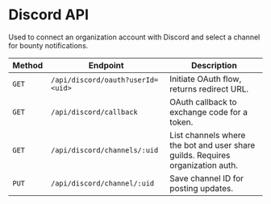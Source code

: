 # Discord API

Used to connect an organization account with Discord and select a channel for bounty notifications.

| Method | Endpoint | Description |
| ------ | -------- | ----------- |
| `GET` | `/api/discord/oauth?userId=<uid>` | Initiate OAuth flow, returns redirect URL. |
| `GET` | `/api/discord/callback` | OAuth callback to exchange code for a token. |
| `GET` | `/api/discord/channels/:uid` | List channels where the bot and user share guilds. Requires organization auth. |
| `PUT` | `/api/discord/channel/:uid` | Save channel ID for posting updates. |

